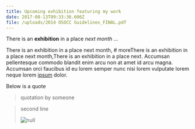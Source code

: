 ```yaml
---
title: Upcoming exhibition featuring my work
date: 2017-08-13T09:33:36.606Z
file: /uploads/2014 OSOCC Guidelines_FINAL.pdf
---
```

There is an **exhibition** in a place *next month* ...  

<!--more--> 

There is an exhibition in a place next month, # moreThere is an exhibition in a place next month,There is an exhibition in a place next. Accumsan pellentesque commodo blandit enim arcu non at amet id arcu magna. Accumsan orci faucibus id eu lorem semper nunc nisi lorem vulputate lorem neque lorem [ipsum](https://gohugo.io/content-management/formats/) dolor.

Below is a quote

> quotation by someone

> second line
>
> ![null](/uploads/01.JPG)


